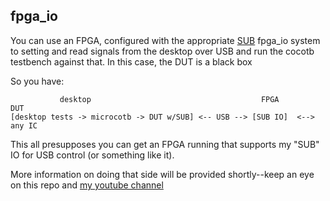 ## fpga_io

You can use an FPGA, configured with the appropriate [SUB](https://github.com/psychogenic/microcotb/tree/main/src/microcotb_sub) fpga_io system to setting and read signals from the desktop over USB and run the cocotb testbench against that.  In this case, the DUT is a black box

So you have:

```
           desktop                                      FPGA         DUT
[desktop tests -> microcotb -> DUT w/SUB] <-- USB --> [SUB IO]  <--> any IC
```

This all presupposes you can get an FPGA running that supports my "SUB" IO for USB control (or something like it).

More information on doing that side will be provided shortly--keep an eye on this repo and [my youtube channel](https://www.youtube.com/@PsychogenicTechnologies)



